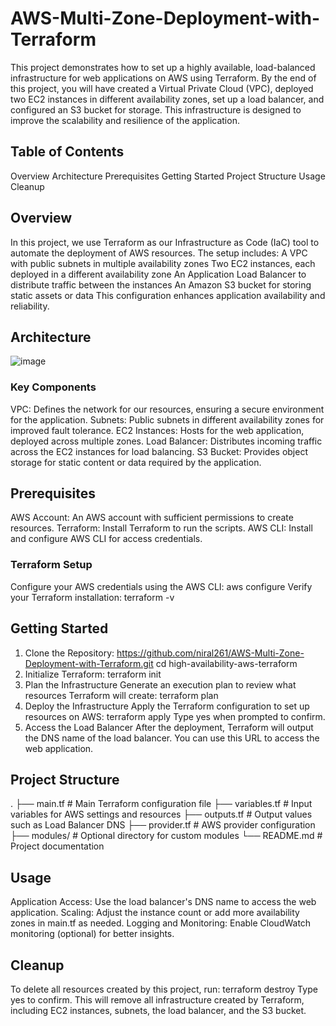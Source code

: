# AWS-Multi-Zone-Deployment-with-Terraform

This project demonstrates how to set up a highly available, load-balanced infrastructure for web applications on AWS using Terraform. By the end of this project, you will have created a Virtual Private Cloud (VPC), deployed two EC2 instances in different availability zones, set up a load balancer, and configured an S3 bucket for storage. This infrastructure is designed to improve the scalability and resilience of the application.

## Table of Contents
Overview
Architecture
Prerequisites
Getting Started
Project Structure
Usage
Cleanup


## Overview
In this project, we use Terraform as our Infrastructure as Code (IaC) tool to automate the deployment of AWS resources. The setup includes:
  A VPC with public subnets in multiple availability zones
  Two EC2 instances, each deployed in a different availability zone
  An Application Load Balancer to distribute traffic between the instances
  An Amazon S3 bucket for storing static assets or data
This configuration enhances application availability and reliability.

## Architecture

![image](https://github.com/user-attachments/assets/2992f944-5dd4-4723-91b8-907f5d3cb79d)

### Key Components
  VPC: Defines the network for our resources, ensuring a secure environment for the application.
  Subnets: Public subnets in different availability zones for improved fault tolerance.
  EC2 Instances: Hosts for the web application, deployed across multiple zones.
  Load Balancer: Distributes incoming traffic across the EC2 instances for load balancing.
  S3 Bucket: Provides object storage for static content or data required by the application.

## Prerequisites
  AWS Account: An AWS account with sufficient permissions to create resources.
  Terraform: Install Terraform to run the scripts.
  AWS CLI: Install and configure AWS CLI for access credentials.

### Terraform Setup
Configure your AWS credentials using the AWS CLI:
  aws configure
Verify your Terraform installation:
  terraform -v

## Getting Started
1. Clone the Repository: 
  https://github.com/niral261/AWS-Multi-Zone-Deployment-with-Terraform.git
  cd high-availability-aws-terraform
2. Initialize Terraform:
  terraform init
3. Plan the Infrastructure Generate an execution plan to review what resources Terraform will create:
  terraform plan
4. Deploy the Infrastructure Apply the Terraform configuration to set up resources on AWS:
  terraform apply
Type yes when prompted to confirm.
5. Access the Load Balancer After the deployment, Terraform will output the DNS name of the load balancer. You can use this URL to access the web application.

## Project Structure
.
├── main.tf               # Main Terraform configuration file
├── variables.tf          # Input variables for AWS settings and resources
├── outputs.tf            # Output values such as Load Balancer DNS
├── provider.tf           # AWS provider configuration
├── modules/              # Optional directory for custom modules
└── README.md             # Project documentation

## Usage
  Application Access: Use the load balancer's DNS name to access the web application.
  Scaling: Adjust the instance count or add more availability zones in main.tf as needed.
  Logging and Monitoring: Enable CloudWatch monitoring (optional) for better insights.

## Cleanup
To delete all resources created by this project, run:
  terraform destroy
Type yes to confirm. This will remove all infrastructure created by Terraform, including EC2 instances, subnets, the load balancer, and the S3 bucket.
